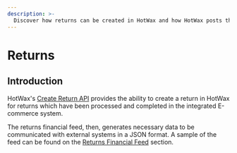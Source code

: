```yaml
---
description: >-
  Discover how returns can be created in HotWax and how HotWax posts these returns to external systems.
---
```


# Returns

## Introduction
HotWax's [Create Return API](https://github.com/Nipun-D-Surana/oms-documentation/blob/7c9f094d22206f081076d7cf5303bcb3bc3b1ffb/documents/integrate-with-hotwax/api/returns/create-return.md#L2) provides the ability to create a return in HotWax for returns which have been processed and completed in the integrated E-commerce system.

The returns financial feed, then, generates necessary data to be communicated with external systems in a JSON format. A sample of the feed can be found on the [Returns Financial Feed](https://docs.hotwax.co/documents/integrate-with-hotwax/hotwax-commerce-api-and-data-feeds/returns/returns-financial-feed#:~:text=RETURNS-,Returns%20Financial%20Feed,-Learn%20about%20the) section.